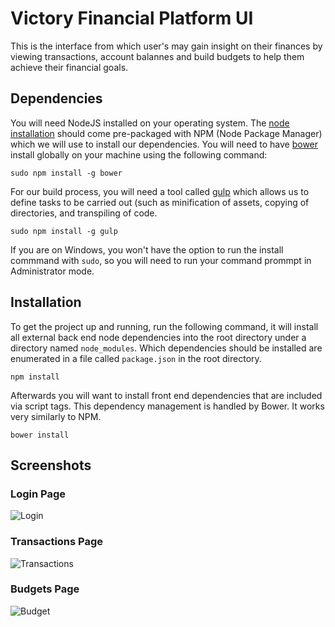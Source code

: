 # Victory Financial Platform UI
This is the interface from which user's may gain insight on their finances by viewing transactions, account balannes and build budgets to help them achieve their financial goals.

## Dependencies
You will need NodeJS installed on your operating system. The [node installation](https://nodejs.org/en/download/package-manager/) should come pre-packaged with NPM (Node Package Manager) which we will use to install our dependencies. You will need to have [bower](https://github.com/bower/bower) install globally on your machine using the following command:
```
sudo npm install -g bower
```
For our build process, you will need a tool called [gulp](https://github.com/gulpjs) which allows us to define tasks to be carried out (such as minification of assets, copying of directories, and transpiling of code.
```
sudo npm install -g gulp
```
If you are on Windows, you won't have the option to run the install commmand with `sudo`, so you will need to run your command prommpt in Administrator mode.

## Installation
To get the project up and running, run the following command, it will install all external back end node dependencies into the root directory under a directory named `node_modules`. Which dependencies should be installed are enumerated in a file called `package.json` in the root directory.
```
npm install
```
Afterwards you will want to install front end dependencies that are included via script tags. This dependency management is handled by Bower. It works very similarly to NPM.
```
bower install
```


## Screenshots
### Login Page
![Login](https://i.gyazo.com/7f66eebdfd26627a1ce5e0d6f36420ac.png)

### Transactions Page
![Transactions](https://i.gyazo.com/c901e2ccb68ea166438aff8681fadc9a.png)

### Budgets Page
![Budget](https://i.gyazo.com/108a18f911014e2d2f9f2f4809153d7a.png)

